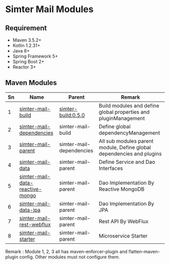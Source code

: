 # Simter Mail Modules

## Requirement

- Maven 3.5.2+
- Kotlin 1.2.31+
- Java 8+
- Spring Framework 5+
- Spring Boot 2+
- Reactor 3+

## Maven Modules

Sn | Name                              | Parent                   | Remark
---|-----------------------------------|--------------------------|--------
1  | [simter-mail-build]               | [simter-build:0.5.0]     | Build modules and define global properties and pluginManagement
2  | [simter-mail-dependencies]        | simter-mail-build        | Define global dependencyManagement
3  | [simter-mail-parent]              | simter-mail-dependencies | All sub modules parent module, Define global dependencies and plugins
4  | [simter-mail-data]                | simter-mail-parent       | Define Service and Dao Interfaces
5  | [simter-mail-data-reactive-mongo] | simter-mail-parent       | Dao Implementation By Reactive MongoDB
6  | [simter-mail-data-jpa]            | simter-mail-parent       | Dao Implementation By JPA
7  | [simter-mail-rest-webflux]        | simter-mail-parent       | Rest API By WebFlux
8  | [simter-mail-starter]             | simter-mail-parent       | Microservice Starter


Remark : Module 1, 2, 3 all has maven-enforcer-plugin and flatten-maven-plugin config. Other modules must not configure them.


[simter-build:0.5.0]: https://github.com/simter/simter-build/tree/0.5.0
[simter-mail-build]: https://github.com/simter/simter-mail
[simter-mail-dependencies]: https://github.com/simter/simter-mail/tree/master/simter-mail-dependencies
[simter-mail-parent]: https://github.com/simter/simter-mail/tree/master/simter-mail-parent
[simter-mail-data]: https://github.com/simter/simter-mail/tree/master/simter-mail-data
[simter-mail-data-jpa]: https://github.com/simter/simter-mail/tree/master/simter-mail-data-jpa
[simter-mail-data-reactive-mongo]: https://github.com/simter/simter-mail/tree/master/simter-mail-data-reactive-mongo
[simter-mail-rest-webflux]: https://github.com/simter/simter-mail/tree/master/simter-mail-rest-webflux
[simter-mail-starter]: https://github.com/simter/simter-mail/tree/master/simter-mail-starter